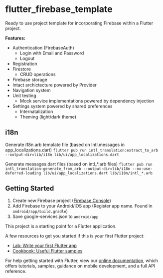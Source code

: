# flutter_firebase_template

Ready to use project template for incorporating Firebase within a Flutter project.


__Features:__
* Authentication (FirebaseAuth)
  * Login with Email and Password
  * Logout
* Registration
* Firestore
  * CRUD operations
* Firebase storage
* Intact archictecture powered by Provider
* Navigation system
* Unit testing
  * Mock service implementations powered by dependency injection
* Settings system powered by shared preferences
  * Internatalization
  * Theming (light/dark theme)

## i18n

Generate i18n.arb template file (based on Intl.messages in app_localizations.dart)
`flutter pub run intl_translation:extract_to_arb --output-dir=lib/i18n lib/ui/app_localizations.dart`

Generate messages.dart files (based on intl_*.arb files)
`flutter pub run intl_translation:generate_from_arb --output-dir=lib/i18n --no-use-deferred-loading lib/ui/app_localizations.dart lib/i18n/intl_*.arb`

## Getting Started

1. Create new Firebase project ([Firebase Console](https://console.firebase.google.com/))
2. Add Firebase to your Android/iOS app (Register app name. Found in `android/app/build.gradle`)
3. Save google-services.json to `android/app`

This project is a starting point for a Flutter application.

A few resources to get you started if this is your first Flutter project:

- [Lab: Write your first Flutter app](https://flutter.dev/docs/get-started/codelab)
- [Cookbook: Useful Flutter samples](https://flutter.dev/docs/cookbook)

For help getting started with Flutter, view our
[online documentation](https://flutter.dev/docs), which offers tutorials,
samples, guidance on mobile development, and a full API reference.
